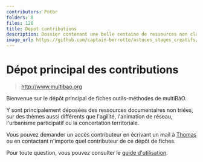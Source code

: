 ```yaml
---
contributors: Pntbr
folders: 8
files: 120
title: Depot contributions
description: Dossier contenant une belle centaine de ressources non classées dans des domaines aussi variés que la Démocratie participative, la facilitation ou encore la gestion de produits innovants.
image_url: https://github.com/captain-berrotte/astuces_stages_creatifs/blob/master/media/daily%20reunions.jpg?raw=true
---
```


# Dépot principal des contributions

> http://www.multibao.org

Bienvenue sur le dépôt principal de fiches outils-méthodes de multiBàO.

Y sont principalement déposées des ressources documentaires non triées, sur des thèmes aussi différents que l'agilité, l'animation de réseau, l'urbanisme participatif ou la concertation territoriale. 

Vous pouvez demander un accès contributeur en écrivant un mail à [Thomas](mailto:thomas.wolff@cpcoop.fr) ou en contactant n'importe quel contributeur de ce dépôt de fiches. 

Pour toute question, vous pouvez consulter le [guide d'utilisation](https://github.com/multibao/documentation/README.md).
